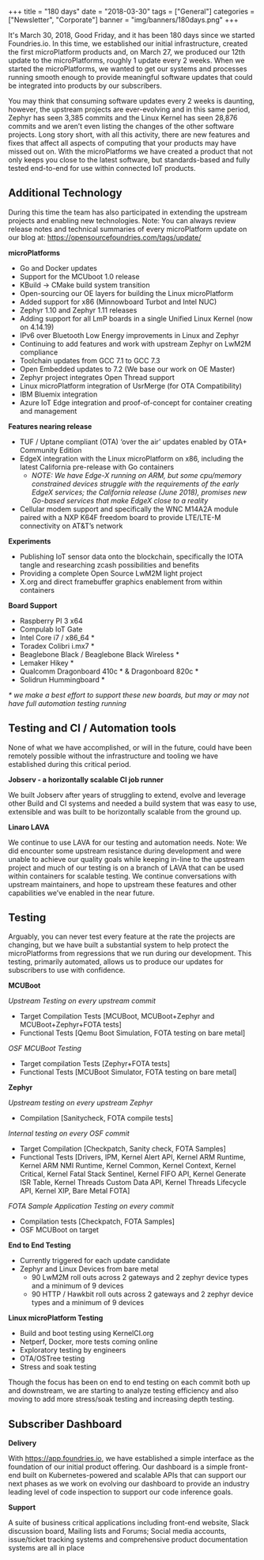 +++
title = "180 days"
date = "2018-03-30"
tags = ["General"]
categories = ["Newsletter", "Corporate"]
banner = "img/banners/180days.png"
+++

It's March 30, 2018, Good Friday, and it has been 180 days since we started Foundries.io.  In this time, we established our initial infrastructure, created the first microPlatform products and, on March 27, we produced our 12th update to the microPlatforms, roughly 1 update every 2 weeks.  When we started the microPlatforms, we wanted to get our systems and processes running smooth enough to provide meaningful software updates that could be integrated into products by our subscribers.

You may think that consuming software updates every 2 weeks is daunting, however, the upstream projects are ever-evolving and in this same period, Zephyr has seen 3,385 commits and the Linux Kernel has seen 28,876 commits and we aren’t even listing the changes of the other software projects.  Long story short, with all this activity, there are new features and fixes that affect all aspects of computing that your products may have missed out on.  With the microPlatforms we have created a product that not only keeps you close to the latest software, but standards-based and fully tested end-to-end for use within connected IoT products.
<!--more-->

Additional Technology
---------------------

During this time the team has also participated in extending the upstream projects and enabling new technologies.  Note: You can always review release notes and technical summaries of every microPlatform update on our blog at: https://opensourcefoundries.com/tags/update/

__microPlatforms__

* Go and Docker updates
* Support for the MCUboot 1.0 release
* KBuild → CMake build system transition
* Open-sourcing our OE layers for building the Linux microPlatform
* Added support for x86 (Minnowboard Turbot and Intel NUC)
* Zephyr 1.10 and Zephyr 1.11 releases
* Adding support for all LmP boards in a single Unified Linux Kernel (now on 4.14.19)
* IPv6 over Bluetooth Low Energy improvements in Linux and Zephyr
* Continuing to add features and work with upstream Zephyr on LwM2M compliance
* Toolchain updates from GCC 7.1 to GCC 7.3
* Open Embedded updates to 7.2 (We base our work on OE Master)
* Zephyr project integrates Open Thread support
* Linux microPlatform integration of UsrMerge (for OTA Compatibility)
* IBM Bluemix integration
* Azure IoT Edge integration and proof-of-concept for container creating and management

__Features nearing release__

* TUF / Uptane compliant (OTA) ‘over the air’ updates enabled by OTA+ Community Edition
* EdgeX integration with the Linux microPlatform on x86, including the latest California pre-release with Go containers
  * _NOTE: We have Edge-X running on ARM, but some cpu/memory constrained devices struggle with the requirements of the early EdgeX services; the California release (June 2018), promises new Go-based services that make EdgeX close to a reality_
* Cellular modem support and specifically the WNC M14A2A module paired with a NXP K64F freedom board to provide LTE/LTE-M connectivity on AT&T’s network

__Experiments__

* Publishing IoT sensor data onto the blockchain, specifically the IOTA tangle and researching zcash possibilities and benefits
* Providing a complete Open Source LwM2M light project
* X.org and direct framebuffer graphics enablement from within containers

__Board Support__

* Raspberry PI 3 x64
* Compulab IoT Gate
* Intel Core i7 / x86_64 *
* Toradex Colibri i.mx7 *
* Beaglebone Black / Beaglebone Black Wireless *
* Lemaker Hikey *
* Qualcomm Dragonboard 410c * & Dragonboard 820c *
* Solidrun Hummingboard *

_* we make a best effort to support these new boards, but may or may not have full automation testing running_

Testing and CI / Automation tools
---------------------------------

None of what we have accomplished, or will in the future, could have been remotely possible without the infrastructure and tooling we have established during this critical period.

__Jobserv - a horizontally scalable CI job runner__

We built Jobserv after years of struggling to extend, evolve and leverage other Build and CI systems and needed a build system that was easy to use, extensible and was built to be horizontally scalable from the ground up.

__Linaro LAVA__

We continue to use LAVA for our testing and automation needs.  Note: We did encounter some upstream resistance during development and were unable to achieve our quality goals while keeping in-line to the upstream project and much of our testing is on a branch of LAVA that can be used within containers for scalable testing.  We continue conversations with upstream maintainers, and hope to upstream these features and other capabilities we’ve enabled in the near future.

Testing
-------

Arguably, you can never test every feature at the rate the projects are changing, but we have built a substantial system to help protect the microPlatforms from regressions that we run during our development.  This testing, primarily automated, allows us to produce our updates for subscribers to use with confidence.

__MCUBoot__

_Upstream Testing on every upstream commit_

* Target Compilation Tests [MCUBoot, MCUBoot+Zephyr and MCUBoot+Zephyr+FOTA tests]
* Functional Tests [Qemu Boot Simulation, FOTA testing on bare metal]

_OSF MCUBoot Testing_

* Target compilation Tests [Zephyr+FOTA tests]
* Functional Tests [MCUBoot Simulator, FOTA testing on bare metal]

__Zephyr__

_Upstream testing on every upstream Zephyr_

* Compilation [Sanitycheck, FOTA compile tests]

_Internal testing on every OSF commit_

* Target Compilation [Checkpatch, Sanity check, FOTA Samples]
* Functional Tests [Drivers, IPM, Kernel Alert API, Kernel ARM Runtime, Kernel ARM NMI Runtime, Kernel Common, Kernel Context, Kernel Critical, Kernel Fatal Stack Sentinel, Kernel FIFO API, Kernel Generate ISR Table, Kernel Threads Custom Data API, Kernel Threads Lifecycle API, Kernel XIP, Bare Metal FOTA]

_FOTA Sample Application Testing on every commit_

* Compilation tests [Checkpatch, FOTA Samples]
* OSF MCUBoot on target

__End to End Testing__

* Currently triggered for each update candidate
* Zephyr and Linux Devices from bare metal
  * 90 LwM2M roll outs across 2 gateways and 2 zephyr device types and a minimum of 9 devices
  * 90 HTTP / Hawkbit roll outs across 2 gateways and 2 zephyr device types and a minimum of 9 devices

__Linux microPlatform Testing__

* Build and boot testing using KernelCI.org
* Netperf, Docker, more tests coming online
* Exploratory testing by engineers
* OTA/OSTree testing
* Stress and soak testing

Though the focus has been on end to end testing on each commit both up and downstream, we are starting to analyze testing efficiency and also moving to add more stress/soak testing and increasing depth testing.

Subscriber Dashboard
--------------------

__Delivery__

With https://app.foundries.io, we have established a simple interface as the foundation of our initial product offering.  Our dashboard is a simple front-end built on Kubernetes-powered and scalable APIs that can support our next phases as we work on evolving our dashboard to provide an industry leading level of code inspection to support our code inference goals.

__Support__

A suite of business critical applications including front-end website, Slack discussion board, Mailing lists and Forums; Social media accounts, issue/ticket tracking systems and comprehensive product documentation systems are all in place
